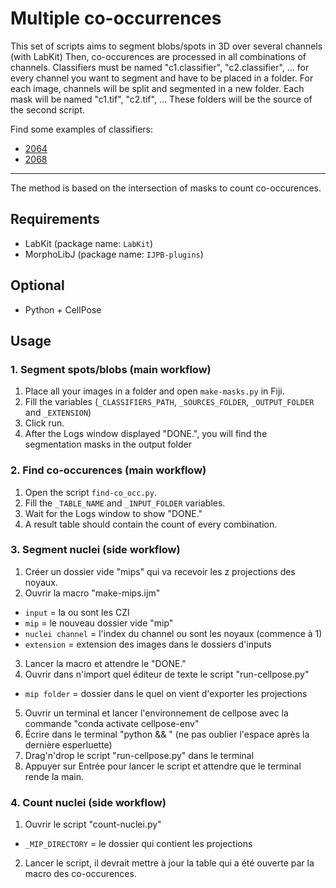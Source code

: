 # Multiple co-occurrences

This set of scripts aims to segment blobs/spots in 3D over several channels (with LabKit)
Then, co-occurences are processed in all combinations of channels.
Classifiers must be named "c1.classifier", "c2.classifier", ... for every channel you want to segment and have to be placed in a folder.
For each image, channels will be split and segmented in a new folder.
Each mask will be named "c1.tif", "c2.tif", ...
These folders will be the source of the second script.

Find some examples of classifiers:
- [2064](https://dev.mri.cnrs.fr/attachments/download/3483/2064-classifiers.zip)
- [2068](https://dev.mri.cnrs.fr/attachments/download/3570/classifiers.zip)

---

The method is based on the intersection of masks to count co-occurences.

## Requirements

- LabKit (package name: `LabKit`)
- MorphoLibJ (package name: `IJPB-plugins`)

## Optional

- Python + CellPose

## Usage

### 1. Segment spots/blobs (main workflow)

1. Place all your images in a folder and open `make-masks.py` in Fiji.
2. Fill the variables (`_CLASSIFIERS_PATH`, `_SOURCES_FOLDER`, `_OUTPUT_FOLDER` and `_EXTENSION`)
3. Click run.
4. After the Logs window displayed "DONE.", you will find the segmentation masks in the output folder

### 2. Find co-occurences (main workflow)

1. Open the script `find-co_occ.py`.
2. Fill the `_TABLE_NAME` and `_INPUT_FOLDER` variables.
3. Wait for the Logs window to show "DONE."
4. A result table should contain the count of every combination.

### 3. Segment nuclei (side workflow)

1. Créer un dossier vide "mips" qui va recevoir les z projections des noyaux.
2. Ouvrir la macro "make-mips.ijm"
- `input` = la ou sont les CZI
- `mip` = le nouveau dossier vide "mip"
- `nuclei channel` = l'index du channel ou sont les noyaux (commence à 1)
- `extension` = extension des images dans le dossiers d'inputs
3. Lancer la macro et attendre le "DONE."
4. Ouvrir dans n'import quel éditeur de texte le script "run-cellpose.py"
- `mip folder` = dossier dans le quel on vient d'exporter les projections
5. Ouvrir un terminal et lancer l'environnement de cellpose avec la commande "conda activate cellpose-env"
6. Écrire dans le terminal "python && " (ne pas oublier l'espace après la dernière esperluette)
7. Drag'n'drop le script "run-cellpose.py" dans le terminal
8. Appuyer sur Entrée pour lancer le script et attendre que le terminal rende la main.

### 4. Count nuclei (side workflow)

1. Ouvrir le script "count-nuclei.py"
- `_MIP_DIRECTORY` = le dossier qui contient les projections
2. Lancer le script, il devrait mettre à jour la table qui a été ouverte par la macro des co-occurences. 


